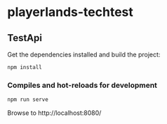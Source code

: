# playerlands-techtest

## TestApi

Get the dependencies installed and build the project:

```bash
npm install
```

### Compiles and hot-reloads for development
```bash
npm run serve
```

Browse to http://localhost:8080/


